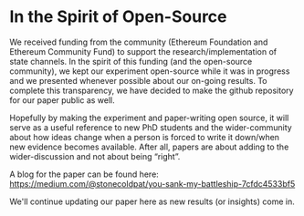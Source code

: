 # In the Spirit of Open-Source
We received funding from the community (Ethereum Foundation and Ethereum Community Fund) to support the research/implementation of state channels. In the spirit of this funding (and the open-source community), we kept our experiment open-source while it was in progress and we presented whenever possible about our on-going results. To complete this transparency, we have decided to make the github repository for our paper public as well.

Hopefully by making the experiment and paper-writing open source, it will serve as a useful reference to new PhD students and the wider-community about how ideas change when a person is forced to write it down/when new evidence becomes available. After all, papers are about adding to the wider-discussion and not about being “right”.

A blog for the paper can be found here: 
https://medium.com/@stonecoldpat/you-sank-my-battleship-7cfdc4533bf5

We'll continue updating our paper here as new results (or insights) come in. 
